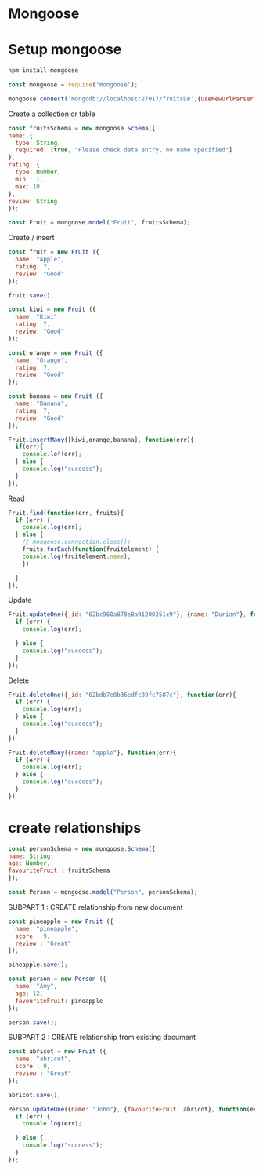 # Mongoose
# Setup mongoose
```javascript
npm install mongoose
```

```javascript
const mongoose = require('mongoose');
```

```javascript
mongoose.connect('mongodb://localhost:27017/fruitsDB',{useNewUrlParser:true});
```
Create a collection or table
```javascript
const fruitsSchema = new mongoose.Schema({
name: {
  type: String,
  required: [true, "Please check data entry, no name specified"]
},
rating: {
  type: Number,
  min : 1,
  max: 10
},
review: String
});
```

```javascript
const Fruit = mongoose.model("Fruit", fruitsSchema);
```
Create / insert
```javascript
const fruit = new Fruit ({
  name: "Apple",
  rating: 7,
  review: "Good"
});

fruit.save();
```

```javascript
const kiwi = new Fruit ({
  name: "Kiwi",
  rating: 7,
  review: "Good"
});

const orange = new Fruit ({
  name: "Orange",
  rating: 7,
  review: "Good"
});

const banana = new Fruit ({
  name: "Banana",
  rating: 7,
  review: "Good"
});

Fruit.insertMany([kiwi,orange,banana], function(err){
  if(err){
    console.lof(err);
  } else {
    console.log("success");
  }
});
```

Read
```javascript
Fruit.find(function(err, fruits){
  if (err) {
    console.log(err);
  } else {
    // mongoose.connection.close();
    fruits.forEach(function(fruitelement) {
    console.log(fruitelement.name);
    })

  }
});
```
Update
```javascript
Fruit.updateOne({_id: "62bc960a878e8a91200251c9"}, {name: "Durian"}, function(err){
  if (err) {
    console.log(err);

  } else {
    console.log("success");
  }
});
```
Delete
```javascript
Fruit.deleteOne({_id: "62bdb7e8b36edfc89fc7587c"}, function(err){
  if (err) {
    console.log(err);
  } else {
    console.log("success");
  }
})
```

```javascript
Fruit.deleteMany({name: "apple"}, function(err){
  if (err) {
    console.log(err);
  } else {
    console.log("success");
  }
})
```
# create relationships

```javascript
const personSchema = new mongoose.Schema({
name: String,
age: Number,
favouriteFruit : fruitsSchema
});

```

```javascript
const Person = mongoose.model("Person", personSchema);
```
SUBPART 1 : CREATE relationship from new document
```javascript
const pineapple = new Fruit ({
  name: "pineapple",
  score : 9,
  review : "Great"
});

pineapple.save();
```

```javascript
const person = new Person ({
  name: "Amy",
  age: 12,
  favouriteFruit: pineapple
});

person.save();
```

SUBPART 2 : CREATE relationship from existing document
```javascript
const abricot = new Fruit ({
  name: "abricot",
  score : 9,
  review : "Great"
});

abricot.save();
```

```javascript
Person.updateOne({name: "John"}, {favouriteFruit: abricot}, function(err){
  if (err) {
    console.log(err);

  } else {
    console.log("success");
  }
});
```

```javascript

```




